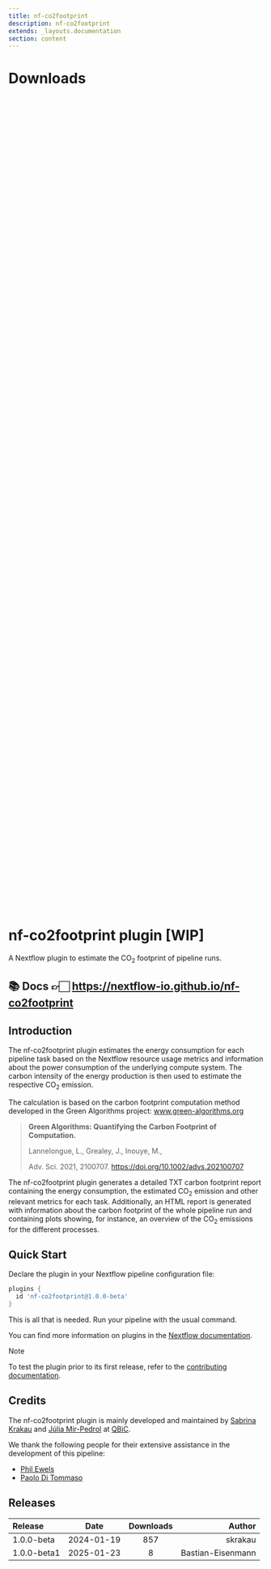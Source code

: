 ```yaml
---
title: nf-co2footprint
description: nf-co2footprint
extends: _layouts.documentation
section: content
---
```


# Downloads

<div style="position: relative; height:40vh; width:80vw">
    <canvas id="releases"></canvas>
</div>
<script type="module" src="nf-plugins-stats/docs/nf-co2footprint/nf-co2footprint.js"></script>

# nf-co2footprint plugin [WIP]

A Nextflow plugin to estimate the CO<sub>2</sub> footprint of pipeline runs.

## 📚 Docs 👉🏻 <https://nextflow-io.github.io/nf-co2footprint>

## Introduction

The nf-co2footprint plugin estimates the energy consumption for each pipeline task based on the Nextflow resource usage metrics and information about the power consumption of the underlying compute system.
The carbon intensity of the energy production is then used to estimate the respective CO<sub>2</sub> emission.

The calculation is based on the carbon footprint computation method
developed in the Green Algorithms project: www.green-algorithms.org

> **Green Algorithms: Quantifying the Carbon Footprint of Computation.**
> 
> Lannelongue, L., Grealey, J., Inouye, M.,
> 
> Adv. Sci. 2021, 2100707. https://doi.org/10.1002/advs.202100707

The nf-co2footprint plugin generates a detailed TXT carbon footprint report containing the energy consumption, the estimated CO<sub>2</sub> emission and other relevant metrics for each task.
Additionally, an HTML report is generated with information about the carbon footprint of the whole pipeline run and containing plots showing, for instance, an overview of the CO<sub>2</sub> emissions for the different processes.

## Quick Start

Declare the plugin in your Nextflow pipeline configuration file:

```groovy title="nextflow.config"
plugins {
  id 'nf-co2footprint@1.0.0-beta'
}
```

This is all that is needed. Run your pipeline with the usual command.

You can find more information on plugins in the [Nextflow documentation](https://www.nextflow.io/docs/latest/plugins.html#plugins).

> [!NOTE]
> To test the plugin prior to its first release, refer to the [contributing documentation](contributing/setup.md).

## Credits

The nf-co2footprint plugin is mainly developed and maintained by [Sabrina Krakau](https://github.com/skrakau) and [Júlia Mir-Pedrol](https://github.com/mirpedrol) at [QBiC](https://www.qbic.uni-tuebingen.de/).

We thank the following people for their extensive assistance in the development of this pipeline:

- [Phil Ewels](https://github.com/ewels)
- [Paolo Di Tommaso](https://github.com/pditommaso)

## Releases

| Release                               |                       Date                       |                   Downloads                    |                           Author |
| :------------ |:------------------------------------------------:|:----------------------------------------------:|---------------------------------:|
 |  1.0.0-beta                                          | 2024-01-19                                          | 857                                                | skrakau                                            |
 |  1.0.0-beta1                                         | 2025-01-23                                          | 8                                                  | Bastian-Eisenmann                                  |
